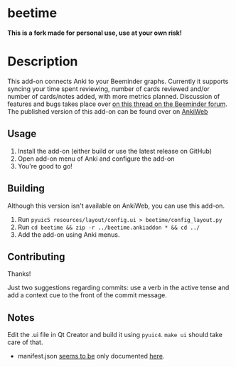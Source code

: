 # beetime 

**This is a fork made for personal use, use at your own risk!**

# Description
This add-on connects Anki to your Beeminder graphs.  Currently it supports syncing your time spent reviewing, number of cards reviewed and/or number of cards/notes added, with more metrics planned.  Discussion of features and bugs takes place over [on this thread on the Beeminder forum](http://forum.beeminder.com/t/announcing-beeminder-for-anki/2206).  The published version of this add-on can be found over on [AnkiWeb](https://ankiweb.net/shared/info/1728790823)

## Usage

1. Install the add-on (either build or use the latest release on GitHub)
2. Open add-on menu of Anki and configure the add-on
3. You're good to go!

## Building 

Although this version isn't available on AnkiWeb, you can use this add-on.

1. Run `pyuic5 resources/layout/config.ui > beetime/config_layout.py`
1. Run `cd beetime && zip -r ../beetime.ankiaddon * && cd ../`
2. Add the add-on using Anki menus.

## Contributing
Thanks!

Just two suggestions regarding commits: use a verb in the active tense and add a context cue to the front of the commit message.

## Notes
Edit the .ui file in Qt Creator and build it using `pyuic4`. `make ui` should take care of that.

- manifest.json [seems to be](https://www.reddit.com/r/Anki/comments/fbqwkx/anki_addon_manifest_documentation/fj63tse/?context=8&depth=9) only documented [here](https://github.com/ankitects/anki/blob/c966d88e4c003b043c22fca0cf71ea8d14b1cb97/qt/aqt/addons.py#L146-L167).
